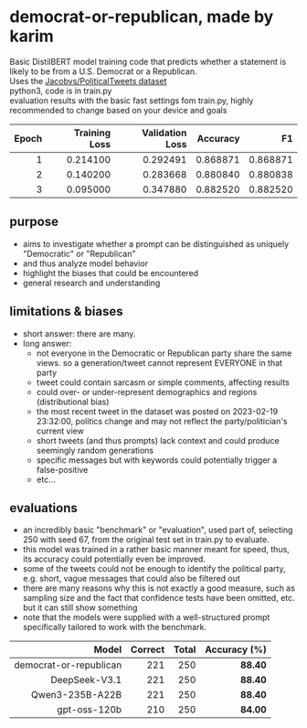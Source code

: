 # democrat-or-republican, made by karim
Basic DistilBERT model training code that predicts whether a statement is likely to be from a U.S. Democrat or a Republican.<br>
Uses the [Jacobvs/PoliticalTweets dataset](https://huggingface.co/datasets/Jacobvs/PoliticalTweets)<br>
python3, code is in train.py<br>
evaluation results with the basic fast settings fom train.py, highly recommended to change based on your device and goals

| Epoch | Training Loss | Validation Loss | Accuracy  | F1       |
|-------:|--------------:|----------------:|----------:|---------:|
| 1     | 0.214100      | 0.292491        | 0.868871  | 0.868871 |
| 2     | 0.140200      | 0.283668        | 0.880840  | 0.880838 |
| 3     | 0.095000      | 0.347880        | 0.882520  | 0.882520 |

## purpose
- aims to investigate whether a prompt can be distinguished as uniquely "Democratic" or "Republican"
- and thus analyze model behavior
- highlight the biases that could be encountered
- general research and understanding

## limitations & biases
- short answer: there are many.
- long answer:
  - not everyone in the Democratic or Republican party share the same views. so a generation/tweet cannot represent EVERYONE in that party
  - tweet could contain sarcasm or simple comments, affecting results
  - could over- or under-represent demographics and regions (distributional bias)
  - the most recent tweet in the dataset was posted on 2023-02-19 23:32:00, politics change and may not reflect the party/politician's current view
  - short tweets (and thus prompts) lack context and could produce seemingly random generations
  - specific messages but with keywords could potentially trigger a false-positive
  - etc...

## evaluations
- an incredibly basic "benchmark" or "evaluation", used part of, selecting 250 with seed 67, from the original test set in train.py to evaluate.
- this model was trained in a rather basic manner meant for speed, thus, its accuracy could potentially even be improved.
- some of the tweets could not be enough to identify the political party, e.g. short, vague messages that could also be filtered out
- there are many reasons why this is not exactly a good measure, such as sampling size and the fact that confidence tests have been omitted, etc. but it can still show something
- note that the models were supplied with a well-structured prompt specifically tailored to work with the benchmark.

| Model                  | Correct | Total | Accuracy (%) |
|-----------------------:|--------:|------:|-------------:|
| democrat-or-republican | 221      | 250    | **88.40**    |
| DeepSeek-V3.1          | 221      | 250    | **88.40**    |
| Qwen3-235B-A22B        | 221      | 250    | **88.40**    |
| gpt-oss-120b           | 210      | 250    | **84.00**    |
